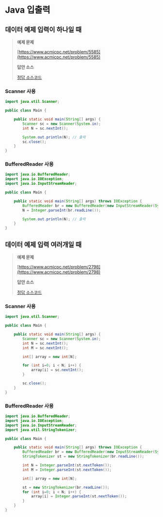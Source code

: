 # Java 입출력

## 데이터 예제 입력이 하나일 때

> **예제 문제**
>
> [https://www.acmicpc.net/problem/5585](https://www.acmicpc.net/problem/5585)
>
> **답안 소스**
>
> [정답 소스코드](../greedy/p5585.%20%EA%B1%B0%EC%8A%A4%EB%A6%84%EB%8F%88.java)

### Scanner 사용

```java
import java.util.Scanner;

public class Main {

	public static void main(String[] args) {
		Scanner sc = new Scanner(System.in);
		int N = sc.nextInt();

		System.out.println(N); // 출력
        sc.close();
	}
}
```

### BufferedReader 사용

```java
import java.io.BufferedReader;
import java.io.IOException;
import java.io.InputStreamReader;

public class Main {

	public static void main(String[] args) throws IOException {
		BufferedReader br = new BufferedReader(new InputStreamReader(System.in));
        N = Integer.parseInt(br.readLine());

        System.out.println(N); // 출력
	}
}
```

## 데이터 예제 입력 여러개일 때

> **예제 문제**
>
> [https://www.acmicpc.net/problem/2798](https://www.acmicpc.net/problem/2798)
>
> **답안 소스**
>
> [정답 소스코드](../brute_force/p2798.%20%EB%B8%94%EB%9E%99%EC%9E%AD.java)

### Scanner 사용

```java
import java.util.Scanner;

public class Main {

	public static void main(String[] args) {
		Scanner sc = new Scanner(System.in);
		int N = sc.nextInt();
		int M = sc.nextInt();

		int[] array = new int[N];

		for (int i=0; i < N; i++) {
			array[i] = sc.nextInt();
		}

		sc.close();
	}
}
```

### BufferedReader 사용

```java
import java.io.BufferedReader;
import java.io.IOException;
import java.io.InputStreamReader;
import java.util.StringTokenizer;

public class Main {

	public static void main(String[] args) throws IOException {
		BufferedReader br = new BufferedReader(new InputStreamReader(System.in));
        StringTokenizer st = new StringTokenizer(br.readLine());

        int N = Integer.parseInt(st.nextToken());
        int M = Integer.parseInt(st.nextToken());

        int[] array = new int[N];

        st = new StringTokenizer(br.readLine());
        for (int i=0; i < N; i++) {
        	array[i] = Integer.parseInt(st.nextToken());
        }
	}
}
```
